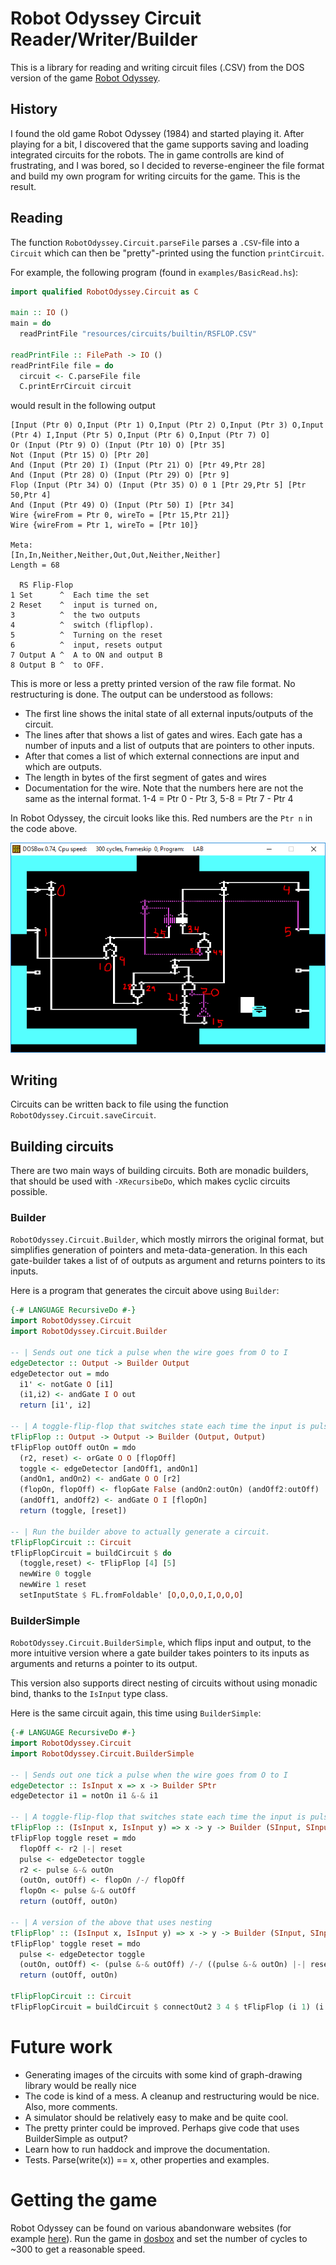 # Robot Odyssey Circuit Reader/Writer/Builder

This is a library for reading and writing circuit files (.CSV)
from the DOS version of the game [Robot Odyssey](https://en.wikipedia.org/wiki/Robot_Odyssey).

## History

I found the old game Robot Odyssey (1984) and started playing it. After playing for a bit, I discovered that the game supports saving and loading integrated circuits for the robots.
The in game controlls are kind of frustrating, and I was bored, so I decided to reverse-engineer the file format and build my own program for writing circuits for the game.
This is the result.

## Reading

The function `RobotOdyssey.Circuit.parseFile` parses a `.CSV`-file into a `Circuit`
which can then be "pretty"-printed using the function `printCircuit`.

For example, the following program (found in `examples/BasicRead.hs`):

```haskell
import qualified RobotOdyssey.Circuit as C

main :: IO ()
main = do
  readPrintFile "resources/circuits/builtin/RSFLOP.CSV"

readPrintFile :: FilePath -> IO ()
readPrintFile file = do
  circuit <- C.parseFile file
  C.printErrCircuit circuit
```

would result in the following output

    [Input (Ptr 0) O,Input (Ptr 1) O,Input (Ptr 2) O,Input (Ptr 3) O,Input (Ptr 4) I,Input (Ptr 5) O,Input (Ptr 6) O,Input (Ptr 7) O]
    Or (Input (Ptr 9) O) (Input (Ptr 10) O) [Ptr 35]
    Not (Input (Ptr 15) O) [Ptr 20]
    And (Input (Ptr 20) I) (Input (Ptr 21) O) [Ptr 49,Ptr 28]
    And (Input (Ptr 28) O) (Input (Ptr 29) O) [Ptr 9]
    Flop (Input (Ptr 34) O) (Input (Ptr 35) O) 0 1 [Ptr 29,Ptr 5] [Ptr 50,Ptr 4]
    And (Input (Ptr 49) O) (Input (Ptr 50) I) [Ptr 34]
    Wire {wireFrom = Ptr 0, wireTo = [Ptr 15,Ptr 21]}
    Wire {wireFrom = Ptr 1, wireTo = [Ptr 10]}

    Meta:
    [In,In,Neither,Neither,Out,Out,Neither,Neither]
    Length = 68

      RS Flip-Flop   
    1 Set      ^  Each time the set   
    2 Reset    ^  input is turned on, 
    3          ^  the two outputs     
    4          ^  switch (flipflop).  
    5          ^  Turning on the reset
    6          ^  input, resets output
    7 Output A ^  A to ON and output B
    8 Output B ^  to OFF.             

This is more or less a pretty printed version of the raw file format. No restructuring is done. The output can be understood as follows:
- The first line shows the inital state of all external inputs/outputs of the circuit.
- The lines after that shows a list of gates and wires. Each gate has a number of inputs and a list of outputs that are pointers to other inputs.
- After that comes a list of which external connections are input and which are outputs.
- The length in bytes of the first segment of gates and wires
- Documentation for the wire. Note that the numbers here are not the same as the internal format. 1-4 = Ptr 0 - Ptr 3, 5-8 = Ptr 7 - Ptr 4

In Robot Odyssey, the circuit looks like this. Red numbers are the `Ptr n` in the code above.

![T-flipflop circuit](img/tflipflop.png)

## Writing

Circuits can be written back to file using the function `RobotOdyssey.Circuit.saveCircuit`.

## Building circuits

There are two main ways of building circuits. Both are monadic builders, that should be used with `-XRecursibeDo`, which makes cyclic circuits possible.
### Builder
`RobotOdyssey.Circuit.Builder`, which mostly mirrors the original format, but simplifies generation of pointers and meta-data-generation. In this each gate-builder takes a list of of outputs as argument and returns pointers to its inputs.

Here is a program that generates the circuit above using `Builder`:

```haskell
{-# LANGUAGE RecursiveDo #-}
import RobotOdyssey.Circuit
import RobotOdyssey.Circuit.Builder

-- | Sends out one tick a pulse when the wire goes from O to I
edgeDetector :: Output -> Builder Output
edgeDetector out = mdo
  i1' <- notGate O [i1]
  (i1,i2) <- andGate I O out
  return [i1', i2]

-- | A toggle-flip-flop that switches state each time the input is pulsed
tFlipFlop :: Output -> Output -> Builder (Output, Output)
tFlipFlop outOff outOn = mdo
  (r2, reset) <- orGate O O [flopOff]
  toggle <- edgeDetector [andOff1, andOn1]
  (andOn1, andOn2) <- andGate O O [r2]
  (flopOn, flopOff) <- flopGate False (andOn2:outOn) (andOff2:outOff)
  (andOff1, andOff2) <- andGate O I [flopOn]
  return (toggle, [reset])

-- | Run the builder above to actually generate a circuit.
tFlipFlopCircuit :: Circuit
tFlipFlopCircuit = buildCircuit $ do
  (toggle,reset) <- tFlipFlop [4] [5]
  newWire 0 toggle
  newWire 1 reset
  setInputState $ FL.fromFoldable' [O,O,O,O,I,O,O,O]
```


### BuilderSimple
`RobotOdyssey.Circuit.BuilderSimple`, which flips input and output, to the more intuitive version where a gate builder takes pointers to its inputs as arguments and returns a pointer to its output.

This version also supports direct nesting of circuits without using monadic bind, thanks to the `IsInput` type class.

Here is the same circuit again, this time using `BuilderSimple`:
 
```haskell
{-# LANGUAGE RecursiveDo #-}
import RobotOdyssey.Circuit
import RobotOdyssey.Circuit.BuilderSimple

-- | Sends out one tick a pulse when the wire goes from O to I
edgeDetector :: IsInput x => x -> Builder SPtr
edgeDetector i1 = notOn i1 &-& i1

-- | A toggle-flip-flop that switches state each time the input is pulsed
tFlipFlop :: (IsInput x, IsInput y) => x -> y -> Builder (SInput, SInput)
tFlipFlop toggle reset = mdo
  flopOff <- r2 |-| reset
  pulse <- edgeDetector toggle
  r2 <- pulse &-& outOn
  (outOn, outOff) <- flopOn /-/ flopOff
  flopOn <- pulse &-& outOff
  return (outOff, outOn)

-- | A version of the above that uses nesting
tFlipFlop' :: (IsInput x, IsInput y) => x -> y -> Builder (SInput, SInput)
tFlipFlop' toggle reset = mdo
  pulse <- edgeDetector toggle
  (outOn, outOff) <- (pulse &-& outOff) /-/ ((pulse &-& outOn) |-| reset)
  return (outOff, outOn)

tFlipFlopCircuit :: Circuit
tFlipFlopCircuit = buildCircuit $ connectOut2 3 4 $ tFlipFlop (i 1) (i 2)
```

# Future work

- Generating images of the circuits with some kind of graph-drawing library would be really nice
- The code is kind of a mess. A cleanup and restructuring would be nice. Also, more comments.
- A simulator should be relatively easy to make and be quite cool.
- The pretty printer could be improved. Perhaps give code that uses BuilderSimple as output?
- Learn how to run haddock and improve the documentation.
- Tests. Parse(write(x)) == x, other properties and examples.

# Getting the game

Robot Odyssey can be found on various abandonware websites (for example [here](http://www.abandonia.com/en/games/828/Robot+Odyssey.html)). Run the game in [dosbox](https://www.dosbox.com/) and set the number of cycles to ~300 to get a reasonable speed.

